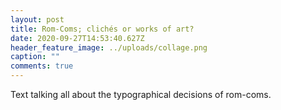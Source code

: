 ```yaml
---
layout: post
title: Rom-Coms; clichés or works of art?
date: 2020-09-27T14:53:40.627Z
header_feature_image: ../uploads/collage.png
caption: ""
comments: true
---
```

Text talking all about the typographical decisions of rom-coms.